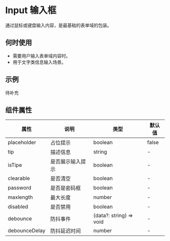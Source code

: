 # Input 输入框

通过鼠标或键盘输入内容，是最基础的表单域的包装。

## 何时使用

- 需要用户输入表单域内容时。
- 用于文字类信息输入场景。

## 示例

待补充

## 组件属性

| 属性         | 说明                                  | 类型                                    | 默认值   |
| ------------ | ------------------------------------- | --------------------------------------- | -------- |
| placeholder  | 占位提示                              | boolean                                 | false    |
| tip         | 描述信息                              | string                                  | -        |
| isTipe   | 是否展示输入提示                      | boolean                                 | -     |
| clearable  | 是否清空                      | boolean                                  | -        |
| password   | 是否是密码框                      | boolean                                  | -        |
| maxlength     | 最大长度                          | number                                 | -     |
| disabled    | 是否禁用                        | boolean                                 | -    |
| debounce    | 防抖事件 | (data?: string) => void                                  | -      |
| debounceDelay         | 防抖延迟时间                    | number                                 | -    |